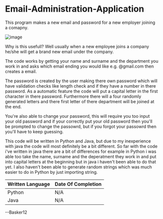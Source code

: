 # Email-Administration-Application
This program makes a new email and password for a new employer joining a comapny. 

![image](https://user-images.githubusercontent.com/71788109/111483140-6eabdd80-872c-11eb-97ad-ec594b0ce977.png)


Why is this usefull? Well usually when a new employee joins a company he/she will get a brand new email under the company.

The code works by getting your name and surname and the department you work in and asks which email ending you would like
e.g. @gmail.com then creates a email. 

The password is created by the user making there own password which will have validation checks like length check and if they have a
number in there password. As a automatic feature the code will put a capital letter in the first character in there password. 
Furthermore there will a four randomly generated letters and there first letter of there department will be joined at the end.  

You're also able to change your password, this will require you too input your old password and if your correctly put your old
password then you'll be prompted to change the passowrd, but if you forgot your passowrd then you'll have to keep guessing.

This code will be written in Python and Java, but due to my inexperience with java the code will most definitely be a bit different. So far with the code i've written in java there are a bit of differences for example in Python i was able too take the name, surname and the deperatment they work in and put into capital letters at the beginning but in java i haven't been able to do that yet. I also haven't been able to generate random strings which was much easier to do in Python by just importing string.

| Written Language | Date Of Completion |
| --- | --- |
|Python | N/A |
| Java | N/A |

--Basker12
